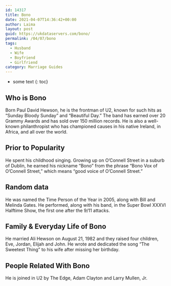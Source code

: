```yaml
---
id: 14317
title: Bono
date: 2021-04-07T14:36:42+00:00
author: Laima
layout: post
guid: https://ukdataservers.com/bono/
permalink: /04/07/bono
tags:
  - Husband
  - Wife
  - Boyfriend
  - Girlfriend
category: Marriage Guides
---
```


* some text
{: toc}


## Who is Bono
                  
                  
                  
Born Paul David Hewson, he is the frontman of U2, known for such hits as &#8220;Sunday Bloody Sunday&#8221; and &#8220;Beautiful Day.&#8221; The band has earned over 20 Grammy Awards and has sold over 150 million records. He is also a well-known philanthropist who has championed causes in his native Ireland, in Africa, and all over the world. 
                  
              
            
              
            
                
                
                
## Prior to Popularity
                  
                  
                  
He spent his childhood singing. Growing up on O&#8217;Connell Street in a suburb of Dublin, he earned his nickname &#8220;Bono&#8221; from the phrase &#8220;Bono Vox of O&#8217;Connell Street,&#8221; which means &#8220;good voice of O&#8217;Connell Street.&#8221; 
                  
              
            
              
            
                
                
                
## Random data
                  
                  
                  
He was named the Time Person of the Year in 2005, along with Bill and Melinda Gates. He performed, along with his band, in the Super Bowl XXXVI Halftime Show, the first one after the 9/11 attacks. 
                  
              
            
              
            
                
                
                
## Family & Everyday Life of Bono
                  
                  
                  
He married Ali Hewson on August 21, 1982 and they raised four children, Eve, Jordan, Elijah and John. He wrote and dedicated the song &#8220;The Sweetest Thing&#8221; to his wife after missing her birthday.  
                  
              
            
              
            
                
                
                
## People Related With Bono
                  
                  
                  
He is joined in U2 by The Edge, Adam Clayton and Larry Mullen, Jr. 
                  
              
            
              
            
                
              
            
              
              
            
            
              
            
          
          
          